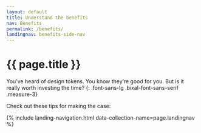 ```yaml
---
layout: default
title: Understand the benefits
nav: Benefits
permalink: /benefits/
landingnav: benefits-side-nav
---
```

# {{ page.title }}

You’ve heard of design tokens. You know they’re good for you. But is it really worth investing the time?
{: .font-sans-lg .bixal-font-sans-serif .measure-3}

Check out these tips for making the case:

{% include landing-navigation.html data-collection-name=page.landingnav %}